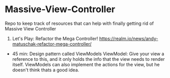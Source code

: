 # Massive-View-Controller
Repo to keep track of resources that can help with finally getting rid of Massive View Controller

1. Let's Play: Refactor the Mega Controller! https://realm.io/news/andy-matuschak-refactor-mega-controller/

- 45 min: Design pattern called ViewModels
ViewModel: Give your view a reference to this, and it only holds the info that the view needs to render itself. ViewModels can also implement the actions for the view, but he doesn't think thats a good idea.
